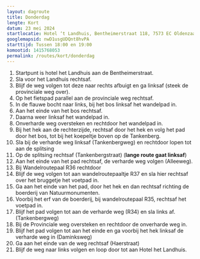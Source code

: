 ```yaml
---
layout: dagroute
title: Donderdag
lengte: Kort
datum: 23 mei 2024
startlocatie: Hotel ‘t Landhuis, Bentheimerstraat 118, 7573 EC Oldenzaal
googlemapsid: nwD1usgUDQnt8hvPA
starttijd: Tussen 18:00 en 19:00
komootid: 1415768053
permalink: /routes/kort/donderdag
---
```


1.	Startpunt is hotel het Landhuis aan de Bentheimerstraat. 
2.	Sla voor het Landhuis rechtsaf. 
3.	Blijf de weg volgen tot deze naar rechts afbuigt en ga linksaf (steek de provinciale weg over). 
4.	Op het fietspad parallel aan de provinciale weg rechtsaf. 
5.	In de flauwe bocht naar links, bij het bos linksaf het wandelpad in. 
6.	Aan het einde van het bos rechtsaf. 
7.	Daarna weer linksaf het wandelpad in. 
8.	Onverharde weg oversteken en rechtdoor het wandelpad in. 
9.	Bij het hek aan de rechterzijde, rechtsaf door het hek en volg het pad door het bos, tot bij het koepeltje boven op de Tankenberg. 
10.	Sla bij de verharde weg linksaf (Tankenbergweg) en rechtdoor lopen tot aan de splitsing  
11.	Op de splitsing rechtsaf (Tankenbergstraat) (**lange route gaat linksaf**) 
12.	Aan het einde van het pad rechtsaf, de verharde weg volgen (Alleeweg). 
13.	Bij Wandelroutepaal R36 rechtdoor 
14.	Blijf de weg volgen tot aan wandelroutepaaltje R37 en sla hier rechtsaf over het bruggetje het voetpad in.  
15.	Ga aan het einde van het pad, door het hek en dan rechtsaf richting de boerderij van Natuurmonumenten. 
16.	Voorbij het erf van de boerderij, bij wandelroutepaal R35, rechtsaf het voetpad in. 
17.	Blijf het pad volgen tot aan de verharde weg (R34) en sla links af.  (Tankenbergweg) 
18.	Bij de Provinciale weg oversteken en rechtdoor de onverharde weg in. 
19.	Blijf het pad volgen tot aan het einde en ga voorbij het hek linksaf de verharde weg in (Daminksweg)  
20.	Ga aan het einde van de weg rechtsaf (Haerstraat)  
21.	Blijf de weg naar links volgen en loop door tot aan Hotel het Landhuis.  